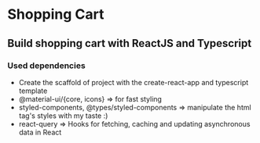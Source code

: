 # Shopping Cart

## Build shopping cart with ReactJS and Typescript

### Used dependencies

- Create the scaffold of project with the create-react-app and typescript template
- @material-ui/{core, icons} => for fast styling
- styled-components, @types/styled-components => manipulate the html tag's styles with my taste :)
- react-query => Hooks for fetching, caching and updating asynchronous data in React
